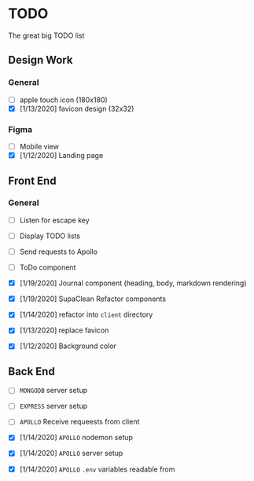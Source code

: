 # TODO

The great big TODO list

## Design Work

### General
- [ ] apple touch icon (180x180)
- [x] [1/13/2020] favicon design (32x32)

### Figma
- [ ] Mobile view
- [x] [1/12/2020] Landing page

## Front End
### General
- [ ] Listen for escape key
- [ ] Display TODO lists
- [ ] Send requests to Apollo
- [ ] ToDo component

- [x] [1/19/2020] Journal component (heading, body, markdown rendering)
- [x] [1/19/2020] SupaClean Refactor components
- [x] [1/14/2020] refactor into `client` directory
- [x] [1/13/2020] replace favicon
- [x] [1/12/2020] Background color

## Back End
- [ ] `MONGODB` server setup
- [ ] `EXPRESS` server setup
- [ ] `APOLLO` Receive requeests from client

- [x] [1/14/2020] `APOLLO` nodemon setup
- [x] [1/14/2020] `APOLLO` server setup
- [x] [1/14/2020] `APOLLO` `.env` variables readable from
